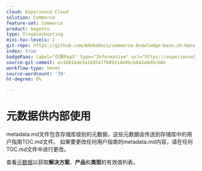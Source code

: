 ```yaml
---
cloud: Experience Cloud
solution: Commerce
feature-set: Commerce
product: magento
type: Troubleshooting
mini-toc-levels: 2
git-repo: https://github.com/AdobeDocs/commerce-knowledge-base.zh-Hans
index: true
badgePaas: label="仅限PaaS" type="Informative" url="https://experienceleague.adobe.com/zh-hans/docs/commerce/user-guides/product-solutions" tooltip="仅适用于云项目(Adobe管理的PaaS基础架构)和内部部署项目上的Adobe Commerce 。"
source-git-commit: ec1681bde5a169547fb89314e9bcb642a0d9c6de
workflow-type: tm+mt
source-wordcount: '70'
ht-degree: 0%

---
```



# 元数据供内部使用

metadata.md文件包含存储库级别的元数据，这些元数据会传送到存储库中的用户指南TOC.md文件。 如果要更改任何用户指南的metadata.md内容，请在任何TOC.md文件中进行更改。

查看[元数据](https://experienceleague.adobe.com/docs/authoring-guide-exl/using/editing/user-guide-setup/metadata.html)以获取&#x200B;**解决方案**、**产品**&#x200B;和&#x200B;**类型**&#x200B;的有效值列表。
